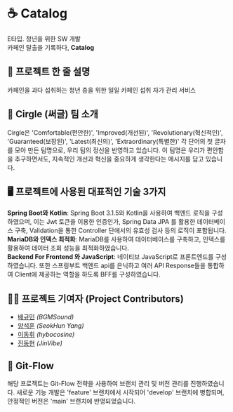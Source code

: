# ☕ Catalog
E타입. 청년을 위한 SW 개발<br>
카페인 탈출을 기록하다, **Catalog** <br>

## 🧾 프로젝트 한 줄 설명
카페인을 과다 섭취하는 청년 층을 위한 일일 카페인 섭취 자가 관리 서비스<br>

## 👥 Cirgle (써글) 팀 소개
Cirgle은 'Comfortable(편안한)', 'Improved(개선된)', 'Revolutionary(혁신적인)', 'Guaranteed(보장된)', 'Latest(최신의)', 'Extraordinary(특별한)' 각 단어의 첫 글자를 모아 만든 팀명으로, 우리 팀의 정신을 반영하고 있습니다. 
이 팀명은 우리가 편안함을 추구하면서도, 지속적인 개선과 혁신을 중요하게 생각한다는 메시지를 담고 있습니다.

## 🖥️ 프로젝트에 사용된 대표적인 기술 3가지
**Spring Boot와 Kotlin**: Spring Boot 3.1.5와 Kotlin을 사용하여 백엔드 로직을 구성하였으며, 
이는 Jwt 토큰을 이용한 인증인가, Spring Data JPA 를 활용한 데이터베이스 구축, Validation을 통한 Controller 단에서의 유효성 검사 등의 로직이 포함됩니다.<br>
**MariaDB와 인덱스 최적화**: MariaDB를 사용하여 데이터베이스를 구축하고, 인덱스를 활용하여 데이터 조회 성능을 최적화하였습니다.<br>
**Backend For Frontend 와 JavaScript**: 네이티브 JavaScript로 프론트엔드를 구성하였습니다. 또한 스프링부트 백엔드 api를 은닉하고 여러 API Response들을 통합하여 Client에 제공하는 역할을 하도록 BFF를 구성하였습니다. <br>

## 🙍‍♂️ 프로젝트 기여자 (Project Contributors)
- [배규민](https://github.com/BGMSound) *(BGMSound)* <br>
- [양석훈](https://github.com/Seokhun-Yang) *(SeokHun Yang)* <br>
- [이동휘](https://github.com/hybocosine) *(hybocosine)* <br>
- [진동현](https://github.com/JinVibe) *(JinVibe)* <br>

## 🌳 Git-Flow
해당 프로젝트는 Git-Flow 전략을 사용하여 브랜치 관리 및 버전 관리를 진행하였습니다. 
새로운 기능 개발은 'feature' 브랜치에서 시작되어 'develop' 브랜치에 병합되며, 안정적인 버전은 'main' 브랜치에 반영되었습니다.
